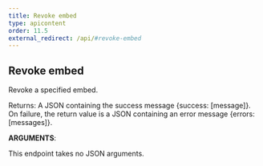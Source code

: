 ```yaml
---
title: Revoke embed
type: apicontent
order: 11.5
external_redirect: /api/#revoke-embed
---
```


## Revoke embed
Revoke a specified embed.

Returns: A JSON containing the success message {success: [message]}. On failure, the return value is a JSON containing an error message {errors: [messages]}.


**ARGUMENTS**:


This endpoint takes no JSON arguments.
